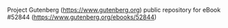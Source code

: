 Project Gutenberg (https://www.gutenberg.org) public repository for
eBook #52844 (https://www.gutenberg.org/ebooks/52844)
